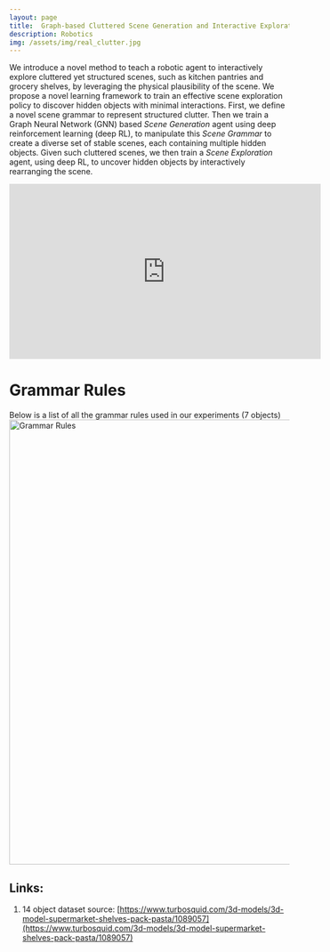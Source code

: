 ```yaml
---
layout: page
title: 	Graph-based Cluttered Scene Generation and Interactive Exploration using Deep Reinforcement Learning
description: Robotics
img: /assets/img/real_clutter.jpg
---
```


We introduce a novel method to teach a robotic agent to interactively explore cluttered yet structured scenes, such as kitchen pantries and grocery shelves, by leveraging the physical plausibility of the scene. We propose a novel learning framework to train an effective scene exploration policy to discover hidden objects with minimal interactions.
First, we define a novel scene grammar to represent structured clutter. Then we train a Graph Neural Network (GNN) based *Scene Generation* agent using deep reinforcement learning (deep RL), to manipulate this *Scene Grammar* to create a diverse set of stable scenes, each containing multiple hidden objects.
Given such cluttered scenes, we then train a *Scene Exploration* agent, using deep RL, to uncover hidden objects by interactively rearranging the scene. 

<div class="col three caption">
<iframe width="560" height="315" src="https://www.youtube.com/embed/T2Jo7wwaXss" frameborder="0" allow="accelerometer; autoplay; encrypted-media; gyroscope; picture-in-picture" allowfullscreen></iframe>
</div>

# Grammar Rules

Below is a list of all the grammar rules used in our experiments (7 objects)
<img src="{{ site.baseurl }}/assets/img/grammar_rules.png" alt="Grammar Rules" width="800"/>

<!-- <div class="img_row">
    <img class="col three left" src="{{ site.baseurl }}/assets/img/grammar_rules.png" alt="" title="Grammar Rules" style="height:864px;width:768px" />
</div> -->
<!-- ![Image](/assets/img/grammar_rules.png) -->

## Links:

1. 14 object dataset source: [https://www.turbosquid.com/3d-models/3d-model-supermarket-shelves-pack-pasta/1089057](https://www.turbosquid.com/3d-models/3d-model-supermarket-shelves-pack-pasta/1089057)

